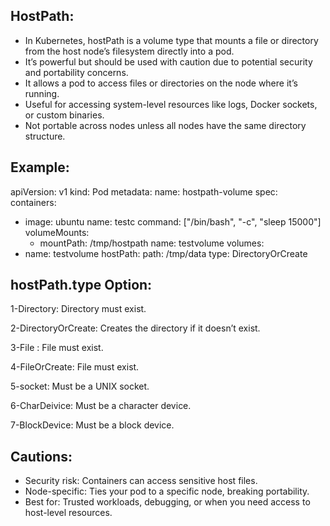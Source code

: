 HostPath:
---------

* In Kubernetes, hostPath is a volume type that mounts a file or directory from the host node’s filesystem directly into a pod.
* It’s powerful but should be used with caution due to potential security and portability concerns.
* It allows a pod to access files or directories on the node where it’s running.
* Useful for accessing system-level resources like logs, Docker sockets, or custom binaries.
* Not portable across nodes unless all nodes have the same directory structure.

Example:
--------
  

apiVersion: v1
kind: Pod
metadata:
  name: hostpath-volume
spec:
  containers:
  - image: ubuntu
    name: testc
    command: ["/bin/bash", "-c", "sleep 15000"]
    volumeMounts:
    - mountPath: /tmp/hostpath
      name: testvolume
  volumes:
  - name: testvolume
    hostPath:
      path: /tmp/data 
      type: DirectoryOrCreate

 hostPath.type Option:
 ---------------------

   1-Directory:   Directory must exist.

   2-DirectoryOrCreate:   Creates the directory if it doesn’t exist.

   3-File : File must exist.
   
   4-FileOrCreate:    File must exist.
   
   5-socket:   Must be a UNIX socket.
  
   6-CharDeivice:  Must be a character device.

   7-BlockDevice:   Must be a block device.

  Cautions:
------------

* Security risk: Containers can access sensitive host files.
* Node-specific: Ties your pod to a specific node, breaking portability.
* Best for: Trusted workloads, debugging, or when you need access to host-level resources.
